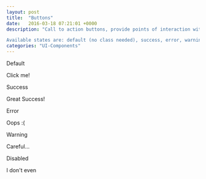 ```yaml
---
layout: post
title:  "Buttons"
date:   2016-03-18 07:21:01 +0000
description: "Call to action buttons, provide points of interaction with the webapp, so they must on their own represent several states according to the desired action.

Available states are: default (no class needed), success, error, warning and disabled (with matching classes respectively)."
categories: "UI-Components"
---
```

<label for="">Default</label>
<div class="button" role="button">Click me!</div>

<label for="">Success</label>
<div class="button button--success" role="button">Great Success!</div>

<label for="">Error</label>
<div class="button button--error" role="button">Oops :(</div>

<label for="">Warning</label>
<div class="button button--warning" role="button">Careful...</div>

<label for="">Disabled</label>
<div class="button button--disabled" role="button">I don't even</div>
